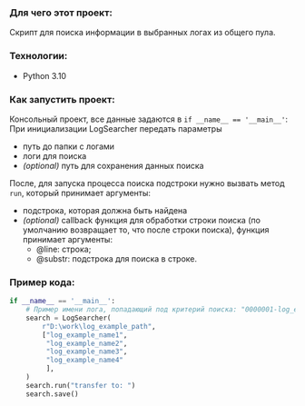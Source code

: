 ### Для чего этот проект:
Скрипт для поиска информации в выбранных логах из общего пула.

### Технологии:
- Python 3.10

### Как запустить проект:
Консольный проект, все данные задаются в `if __name__ == '__main__'`:
При инициализации LogSearcher передать параметры
- путь до папки с логами
- логи для поиска
- _(optional)_ путь для сохранения данных поиска

После, для запуска процесса поиска подстроки нужно вызвать метод `run`, который
принимает аргументы:
- подстрока, которая должна быть найдена
- _(optional)_ callback функция для обработки строки поиска (по умолчанию возвращает то, что
после строки поиска), функция принимает аргументы:
  - @line: строка;
  - @substr: подстрока для поиска в строке.

### Пример кода:    

```python
if __name__ == '__main__':
    # Пример имени лога, попадающий под критерий поиска: "0000001-log_example_name1.log"
    search = LogSearcher(
        r"D:\work\log_example_path",
        ["log_example_name1",
         "log_example_name2",
         "log_example_name3",
         "log_example_name4"
         ],
    )
    search.run("transfer to: ")
    search.save()
```
